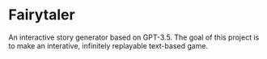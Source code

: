# Fairytaler
 An interactive story generator based on GPT-3.5.   The goal of this project is to make an interative, infinitely replayable text-based game.
